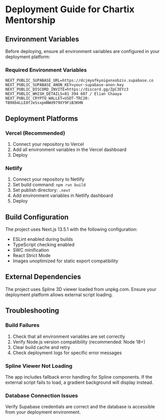 # Deployment Guide for Chartix Mentorship

## Environment Variables

Before deploying, ensure all environment variables are configured in your deployment platform:

### Required Environment Variables

```
NEXT_PUBLIC_SUPABASE_URL=https://dcjmyofkyoigxnxobziv.supabase.co
NEXT_PUBLIC_SUPABASE_ANON_KEY=your-supabase-anon-key
NEXT_PUBLIC_DISCORD_INVITE=https://discord.gg/ZpC3EYz3
NEXT_PUBLIC_WHISH_DETAILS=81 394 607 / Elian Chaaya
NEXT_PUBLIC_CRYPTO_WALLET=USDT-TRC20: TB98b4LLE8fJeSsxpmNWd979XY9FiB3KHN
```

## Deployment Platforms

### Vercel (Recommended)

1. Connect your repository to Vercel
2. Add all environment variables in the Vercel dashboard
3. Deploy

### Netlify

1. Connect your repository to Netlify
2. Set build command: `npm run build`
3. Set publish directory: `.next`
4. Add environment variables in Netlify dashboard
5. Deploy

## Build Configuration

The project uses Next.js 13.5.1 with the following configuration:

- ESLint enabled during builds
- TypeScript checking enabled
- SWC minification
- React Strict Mode
- Images unoptimized for static export compatibility

## External Dependencies

The project uses Spline 3D viewer loaded from unpkg.com. Ensure your deployment platform allows external script loading.

## Troubleshooting

### Build Failures

1. Check that all environment variables are set correctly
2. Verify Node.js version compatibility (recommended: Node 18+)
3. Clear build cache and retry
4. Check deployment logs for specific error messages

### Spline Viewer Not Loading

The app includes fallback error handling for Spline components. If the external script fails to load, a gradient background will display instead.

### Database Connection Issues

Verify Supabase credentials are correct and the database is accessible from your deployment environment.
